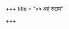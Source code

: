 +++
title = "०५ अहं रुद्राय"

+++
<div class="js_include" url="/vedAH_Rk/shAkalam/saMhitA/vishvAsa-prastutiH/10/125/06_ahaM_rudrAya.md"  newLevelForH1="2" includeTitle="false"> </div>

